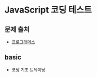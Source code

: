 # JavaScript 코딩 테스트

## 문제 출처

- [프로그래머스](https://school.programmers.co.kr/learn/challenges/training?order=acceptance_desc)

## basic

- 코딩 기초 트레이닝
